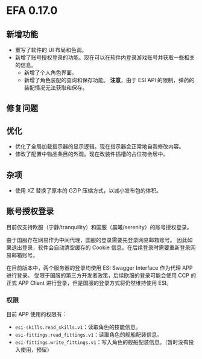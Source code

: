# EFA 0.17.0

## 新增功能

- 重写了软件的 UI 布局和色调。
- 新增了账号授权登录的功能。现在可以在软件内登录游戏账号并获取一些相关的信息。
  - 新增了个人角色界面。
  - 新增了角色装配的查询和保存功能。
    **注意**，由于 ESI API 的限制，弹药的装配情况无法获取和保存。

## 修复问题

## 优化

- 优化了全局加载指示器的显示逻辑。现在指示器会正常地自我修改内容。
- 修改了配置中物品条目的外观。现在改装件插槽的占位符会居中。

## 杂项

- 使用 XZ 替换了原本的 GZIP 压缩方式，以减小发布包的体积。

## 账号授权登录

目前仅支持欧服（宁静/tranquility）和国服（晨曦/serenity）的账号授权登录。

由于国服存在网易作为中间代理，国服的登录需要先登录网易邮箱账号。
因此如果退出登录，软件会自动清空缓存的 Cookie 信息。在后续登录时需要重新登录网易邮箱账号。

在目前版本中，两个服务器的登录均使用 ESI Swagger Interface 作为代理 APP 进行登录。
受限于国服的第三方开发者政策，后续欧服的登录可能会使用 CCP 的正式 APP Client 进行登录，但是国服的登录方式将仍然维持使用 ESI。

### 权限

目前 APP 使用的权限有：
- `esi-skills.read_skills.v1`：读取角色的技能信息。
- `esi-fittings.read_fittings.v1`：读取角色的舰船配装信息。
- `esi-fittings.write_fittings.v1`：写入角色的舰船配装信息。（暂时没有投入使用，预留）
